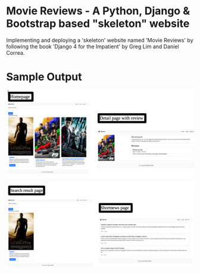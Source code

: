 # Movie Reviews - A Python, Django & Bootstrap based "skeleton" website
Implementing and deploying a 'skeleton' website named 'Movie Reviews' by following the book 'Django 4 for the Impatient' by Greg Lim and Daniel Correa.

Sample Output
========================================================

![Sample output-1](https://github.com/nihathalici/moviereviews/blob/main/screenshots/movie_reviews_sample_screenshots_1.png)

![Sample output-2](https://github.com/nihathalici/moviereviews/blob/main/screenshots/movie_reviews_sample_screenshots_2.png)

